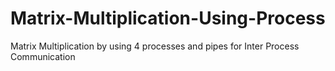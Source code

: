 # Matrix-Multiplication-Using-Process
Matrix Multiplication by using 4 processes and pipes for Inter Process Communication
